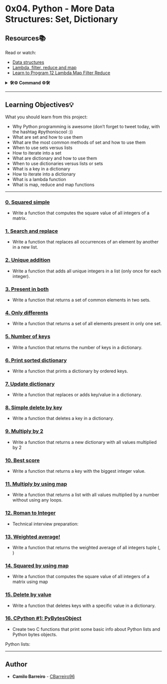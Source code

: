 # 0x04. Python - More Data Structures: Set, Dictionary

## Resources:books:
Read or watch:
* [Data structures](https://intranet.hbtn.io/rltoken/dnFegYagqFoW7WraIP-9RA)
* [Lambda, filter, reduce and map](https://intranet.hbtn.io/rltoken/xXAlsMIs9-sCL4fljYeNfg)
* [Learn to Program 12 Lambda Map Filter Reduce](https://intranet.hbtn.io/rltoken/AT-UtsGuhgIzQSwSdKvckw)

<details>
<summary> <b>🛠⚙️ Command ⚙️🛠</b> </summary>
<div align="center">
<table>
    <tr>
        <td align="center"><b>Concept</b></td>
        <td align="center"><b>Description</b></td>
        <td align="center"><b>Example</b></td>
    </tr>
    <tr>
        <td align="center" rowspan="4">SETS</td>
        <td align="center" rowspan="4">It is a data structure that mathematical sets represent</td>
        <td align="center"><b>Set creation</b></td>
    </tr>
    <tr>
        <td align="center">
            <h4>No empty code</h4>
            <h6>INPUT</h6>
            <code>
                my_set = {5, 8, 2, 9, 4}
            </code>
            <code>
                print(my_set)
            </code>
            <h6>OUTPUT</h6>
            <code>
                {2, 4, 5, 8, 9}
            </code>
            <h4>Empty code</h4>
            <h6>INPUT</h6>
            <code>
                my_set = set()<br>
            </code>
            <code>
                print(my_set)
            </code>
            <h6>OUTPUT</h6>
            <code>
                set()
            </code>
        </td>
    </tr>
    <tr>
        <td align="center"><b>Set operation</b></td>
        <td align="center">
            <h4>I. Contention</h4>
            <h6>INPUT</h6>
            <code>
                my_set = {'S', 'E', 'T'}
            </code>
            <code>
                print('S' in my_set)
            </code>
            <h6>OUTPUT</h6>
            <code>
                True
            </code>
        </td>
    </tr>
</table>
</div>
</details>

---

## Learning Objectives:bulb:
What you should learn from this project:

* Why Python programming is awesome (don’t forget to tweet today, with the hashtag #pythoniscool :))
* What are set and how to use them
* What are the most common methods of set and how to use them
* When to use sets versus lists
* How to iterate into a set
* What are dictionary and how to use them
* When to use dictionaries versus lists or sets
* What is a key in a dictionary
* How to iterate into a dictionary
* What is a lambda function
* What is map, reduce and map functions

---

### [0. Squared simple](./0-square_matrix_simple.py)
* Write a function that computes the square value of all integers of a matrix.


### [1. Search and replace](./1-search_replace.py)
* Write a function that replaces all occurrences of an element by another in a new list.


### [2. Unique addition](./2-uniq_add.py)
* Write a function that adds all unique integers in a list (only once for each integer).


### [3. Present in both](./3-common_elements.py)
* Write a function that returns a set of common elements in two sets.


### [4. Only differents](./4-only_diff_elements.py)
* Write a function that returns a set of all elements present in only one set.


### [5. Number of keys](./5-number_keys.py)
* Write a function that returns the number of keys in a dictionary.


### [6. Print sorted dictionary](./6-print_sorted_dictionary.py)
* Write a function that prints a dictionary by ordered keys.


### [7. Update dictionary](./7-update_dictionary.py)
* Write a function that replaces or adds key/value in a dictionary.


### [8. Simple delete by key](./8-simple_delete.py)
* Write a function that deletes a key in a dictionary.


### [9. Multiply by 2](./9-multiply_by_2.py)
* Write a function that returns a new dictionary with all values multiplied by 2


### [10. Best score](./10-best_score.py)
* Write a function that returns a key with the biggest integer value.


### [11. Multiply by using map](./11-multiply_list_map.py)
* Write a function that returns a list with all values multiplied by a number without using any loops.


### [12. Roman to Integer](./12-roman_to_int.py)
* Technical interview preparation: 


### [13. Weighted average!](./100-weight_average.py)
* Write a function that returns the weighted average of all integers tuple (<score>, <weight>)


### [14. Squared by using map](./101-square_matrix_map.py)
* Write a function that computes the square value of all integers of a matrix using map


### [15. Delete by value](./102-complex_delete.py)
* Write a function that deletes keys with a specific value in a dictionary.


### [16. CPython #1: PyBytesObject](./103-python.c)
* Create two C functions that print some basic info about Python lists and Python bytes objects.



Python lists:

---

## Author
* **Camilo Barreiro** - [CBarreiro96](https://github.com/CBarreiro96?tab=repositories)